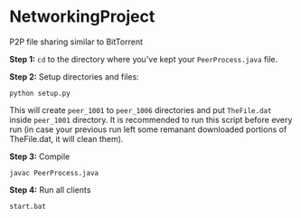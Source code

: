 # NetworkingProject
P2P file sharing similar to BitTorrent

**Step 1:** `cd` to the directory where you've kept your `PeerProcess.java` file.

**Step 2:** Setup directories and files:

`python setup.py`

This will create `peer_1001` to `peer_1006` directories and put `TheFile.dat` inside `peer_1001` directory. It is recommended to run this script before every run (in case your previous run left some remanant downloaded portions of TheFile.dat, it will clean them).

**Step 3:** Compile

`javac PeerProcess.java`

**Step 4:** Run all clients

`start.bat`
